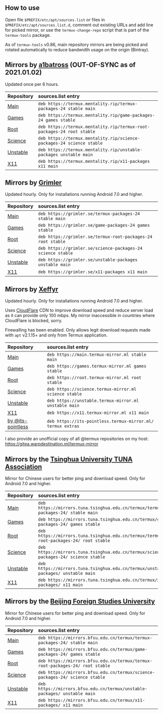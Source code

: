 ## How to use

Open file `$PREFIX/etc/apt/sources.list` or files in `$PREFIX/etc/apt/sources.list.d`, comment out existing URLs and add line for picked mirror, or use the `termux-change-repo` script that is part of the `termux-tools` package.

As of `termux-tools` v0.86, main repository mirrors are being picked and rotated automatically to reduce bandwidth usage on the origin (Bintray).

## Mirrors by [a1batross](https://github.com/a1batross) (OUT-OF-SYNC as of 2021.01.02)

Updated once per 6 hours.

|Repository|sources.list entry                                               |
|:---------|:----------------------------------------------------------------|
|[Main](https://github.com/termux/termux-packages)      |`deb https://termux.mentality.rip/termux-packages-24 stable main`|
|[Games](https://github.com/termux/game-packages)     |`deb https://termux.mentality.rip/game-packages-24 games stable` |
|[Root](https://github.com/termux/termux-root-packages)      |`deb https://termux.mentality.rip/termux-root-packages-24 root stable`|
|[Science](https://github.com/termux/science-packages)   |`deb https://termux.mentality.rip/science-packages-24 science stable`|
|[Unstable](https://github.com/termux/unstable-packages)  |`deb https://termux.mentality.rip/unstable-packages unstable main`|
|[X11](https://github.com/termux/x11-packages)       |`deb https://termux.mentality.rip/x11-packages x11 main`|

## Mirrors by [Grimler](https://github.com/grimler91)

Updated hourly. Only for installations running Android 7.0 and higher.

|Repository|sources.list entry                                               |
|:---------|:----------------------------------------------------------------|
|[Main](https://github.com/termux/termux-packages)      |`deb https://grimler.se/termux-packages-24 stable main`|
|[Games](https://github.com/termux/game-packages)     |`deb https://grimler.se/game-packages-24 games stable` |
|[Root](https://github.com/termux/termux-root-packages)      |`deb https://grimler.se/termux-root-packages-24 root stable`|
|[Science](https://github.com/termux/science-packages)   |`deb https://grimler.se/science-packages-24 science stable`|
|[Unstable](https://github.com/termux/unstable-packages)  |`deb https://grimler.se/unstable-packages unstable main`|
|[X11](https://github.com/termux/x11-packages)       |`deb https://grimler.se/x11-packages x11 main`|

## Mirrors by [Xeffyr](https://github.com/xeffyr)

Updated hourly. Only for installations running Android 7.0 and higher.

Uses [CloudFlare](https://www.cloudflare.com/) CDN to improve download speed and reduce server load as it can provide only
100 mbps. My mirror inaccessible in countries where CloudFlare is blocked, sorry.

Firewalling has been enabled. Only allows legit download requests made with `apt` v2.1.15+ and only from Termux application.

|Repository|sources.list entry                                               |
|:---------|:----------------------------------------------------------------|
|[Main](https://github.com/termux/termux-packages)      |`deb https://main.termux-mirror.ml stable main`|
|[Games](https://github.com/termux/game-packages)     |`deb https://games.termux-mirror.ml games stable` |
|[Root](https://github.com/termux/termux-root-packages)      |`deb https://root.termux-mirror.ml root stable`|
|[Science](https://github.com/termux/science-packages)   |`deb https://science.termux-mirror.ml science stable`|
|[Unstable](https://github.com/termux/unstable-packages)  |`deb https://unstable.termux-mirror.ml unstable main`|
|[X11](https://github.com/termux/x11-packages)       |`deb https://x11.termux-mirror.ml x11 main`|
|[by @its-pointless](https://github.com/its-pointless/its-pointless.github.io)|`deb https://its-pointless.termux-mirror.ml/ termux extras`|

I also provide an unofficial copy of all @termux repositories on my host: https://gitea.warpdestination.ml/termux-mirror

## Mirrors by the [Tsinghua University TUNA Association](https://tuna.moe/)

Mirror for Chinese users for better ping and download speed. Only for Android 7.0 and higher.

|Repository|sources.list entry                                               |
|:---------|:----------------------------------------------------------------|
|[Main](https://github.com/termux/termux-packages)      |`deb https://mirrors.tuna.tsinghua.edu.cn/termux/termux-packages-24/ stable main`|
|[Games](https://github.com/termux/game-packages)     |`deb https://mirrors.tuna.tsinghua.edu.cn/termux/game-packages-24/ games stable` |
|[Root](https://github.com/termux/termux-root-packages)      |`deb https://mirrors.tuna.tsinghua.edu.cn/termux/termux-root-packages-24/ root stable`|
|[Science](https://github.com/termux/science-packages)   |`deb https://mirrors.tuna.tsinghua.edu.cn/termux/science-packages-24/ science stable`|
|[Unstable](https://github.com/termux/unstable-packages)  |`deb https://mirrors.tuna.tsinghua.edu.cn/termux/unstable-packages/ unstable main`|
|[X11](https://github.com/termux/x11-packages)       |`deb https://mirrors.tuna.tsinghua.edu.cn/termux/x11-packages/ x11 main`|

## Mirrors by the [Beijing Foreign Studies University](http://www.bfsu.edu.cn/)

Mirror for Chinese users for better ping and download speed. Only for Android 7.0 and higher.

|Repository|sources.list entry                                               |
|:---------|:----------------------------------------------------------------|
|[Main](https://github.com/termux/termux-packages)      |`deb https://mirrors.bfsu.edu.cn/termux/termux-packages-24/ stable main`|
|[Games](https://github.com/termux/game-packages)     |`deb https://mirrors.bfsu.edu.cn/termux/game-packages-24/ games stable` |
|[Root](https://github.com/termux/termux-root-packages)      |`deb https://mirrors.bfsu.edu.cn/termux/termux-root-packages-24/ root stable`|
|[Science](https://github.com/termux/science-packages)   |`deb https://mirrors.bfsu.edu.cn/termux/science-packages-24/ science stable`|
|[Unstable](https://github.com/termux/unstable-packages)  |`deb https://mirrors.bfsu.edu.cn/termux/unstable-packages/ unstable main`|
|[X11](https://github.com/termux/x11-packages)       |`deb https://mirrors.bfsu.edu.cn/termux/x11-packages/ x11 main`|

